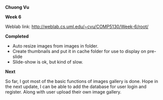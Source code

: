 **Chuong Vu**

**Week 6**

Weblab link: http://weblab.cs.uml.edu/~cvu/COMP5130/Week-6/root/

**Completed**

- Auto resize images from images in folder.
- Create thumbnails and put it in cache folder for use to display on pre-slide
- Slide-show is ok, but kind of slow.


**Next**

So far, I got most of the basic functions of images gallery is done. Hope in the next update, I can be able to add the database for user login and register. Along with user upload their own image gallery.
